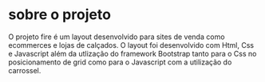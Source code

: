 # sobre o projeto
O projeto fire é um layout desenvolvido para sites de venda como ecommerces e lojas de calçados.
O layout foi desenvolvido com Html, Css e Javascript além da utlização do framework Bootstrap tanto para o Css no posicionamento de grid como para o
Javascript com a utilização do carrossel.
